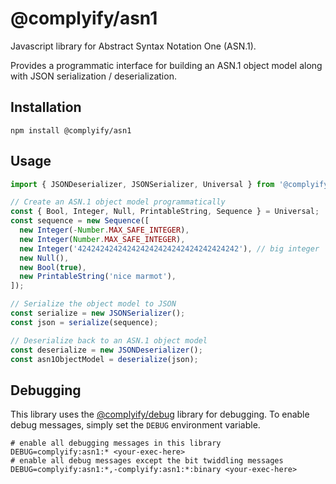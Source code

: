 # @complyify/asn1

Javascript library for Abstract Syntax Notation One (ASN.1).

Provides a programmatic interface for building an ASN.1 object model along with JSON serialization / deserialization.

## Installation

`npm install @complyify/asn1`

## Usage

```javascript
import { JSONDeserializer, JSONSerializer, Universal } from '@complyify/asn1';

// Create an ASN.1 object model programmatically
const { Bool, Integer, Null, PrintableString, Sequence } = Universal;
const sequence = new Sequence([
  new Integer(-Number.MAX_SAFE_INTEGER),
  new Integer(Number.MAX_SAFE_INTEGER),
  new Integer('424242424242424242424242424242424242'), // big integer
  new Null(),
  new Bool(true),
  new PrintableString('nice marmot'),
]);

// Serialize the object model to JSON
const serialize = new JSONSerializer();
const json = serialize(sequence);

// Deserialize back to an ASN.1 object model
const deserialize = new JSONDeserializer();
const asn1ObjectModel = deserialize(json);
```

## Debugging

This library uses the [@complyify/debug] library for debugging. To enable debug messages, simply set the `DEBUG`
environment variable.

```shell
# enable all debugging messages in this library
DEBUG=complyify:asn1:* <your-exec-here>
# enable all debug messages except the bit twiddling messages
DEBUG=complyify:asn1:*,-complyify:asn1:*:binary <your-exec-here>
```

[@complyify/debug]: https://github.com/complyify/debug
[Overview]: ftp://ftp.rsa.com/pub/pkcs/ascii/layman.asc
[Latest ASN.1]: file:///Users/jc/Downloads/T-REC-X.680-201508-I!!PDF-E.pdf
[OID Encoding]: https://msdn.microsoft.com/en-us/library/bb540809(v=vs.85).aspx
